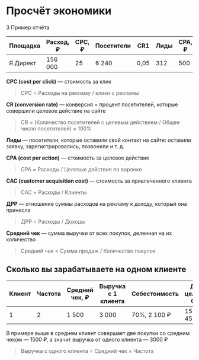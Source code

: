# Просчёт экономики

3
Пример отчёта

 Площадка  | Расход, ₽ | CPC, ₽ | Посетители | CR1 | Лиды | CPA, ₽ | CR2 | Клиенты | CAC, ₽
--- | --- | --- | --- | --- | --- | ---- | ---- | ---- | --- 
Я.Директ | 156 000 | 25 | 6 240 | 0,05 | 312 | 500 | 0,5 | 156 | 1 000


**CPC (cost per click)** — стоимость за клик
>CPC = Расходы на рекламу / клики с рекламы

**CR (conversion rate)** — конверсия = процент посетителей,
которые совершили целевое действие на сайте
>CR = (Количество посетителей с целевым
действием / Общее число посетителей) × 100%

**Лиды** — посетители, которые оставили свой контакт на сайте:
оставили заявку, зарегистрировались, позвонили и т. д.

**CPA (cost per action)** — стоимость за целевое действие
>CPA = Расходы / Целевые действия по воронке

**CAC (customer acquisition cost)** — стоимость
за привлеченного клиента
>CAC = Расходы / Клиенты

**ДРР** — отношение суммы расходов на рекламу
к доходу, который она принесла
>ДРР = Расходы / Доходы

**Средний чек** — сумма выручки от всех покупок,
деленная на их количество
>Средний чек = Сумма продаж / Количество покупок

## Сколько вы зарабатываете на одном клиенте


Клиент | Частота | Средний чек, ₽ | Выручка с 1 клиента | Себестоимость | ДРР, целевой CAC
--- | --- | --- | --- | --- | ---
1 | 2 | 1 500 | 3 000  |70%, 2 100 ₽ | 15%, 450 ₽

В примере выше в среднем клиент совершает две покупки
со средним чеком — 1500 ₽, а значит выручка от одного
клиента — 3000 ₽
> Выручка с одного клиента = Средний чек × Частота
